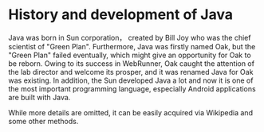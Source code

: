 # History and development of Java

Java was born in Sun corporation， created by Bill Joy who was the chief scientist of "Green Plan". Furthermore, Java was firstly named Oak, but the "Green Plan" failed eventually, which might give an opportunity for Oak to be reborn. Owing to its success in WebRunner, Oak caught the attention of the lab director and welcome its prosper, and it was renamed Java for Oak was existing. In addition, the Sun developed Java a lot and now it is one of the most important programming language, especially Android applications are built with Java.

While more details are omitted, it can be easily acquired via Wikipedia and some other methods.

